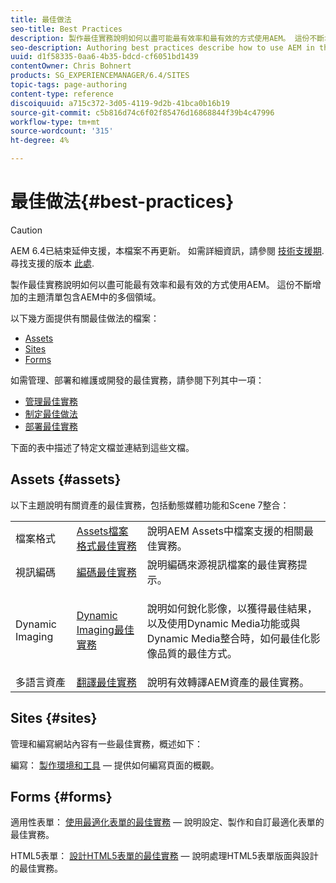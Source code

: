 ```yaml
---
title: 最佳做法
seo-title: Best Practices
description: 製作最佳實務說明如何以盡可能最有效率和最有效的方式使用AEM。 這份不斷增加的主題清單包含AEM中的多個領域。
seo-description: Authoring best practices describe how to use AEM in the most efficient and most effective way possible. This growing list of topics includes a variety of areas in AEM.
uuid: d1f58335-0aa6-4b35-bdcd-cf6051bd1439
contentOwner: Chris Bohnert
products: SG_EXPERIENCEMANAGER/6.4/SITES
topic-tags: page-authoring
content-type: reference
discoiquuid: a715c372-3d05-4119-9d2b-41bca0b16b19
source-git-commit: c5b816d74c6f02f85476d16868844f39b4c47996
workflow-type: tm+mt
source-wordcount: '315'
ht-degree: 4%

---
```



# 最佳做法{#best-practices}

>[!CAUTION]
>
>AEM 6.4已結束延伸支援，本檔案不再更新。 如需詳細資訊，請參閱 [技術支援期](https://helpx.adobe.com//tw/support/programs/eol-matrix.html). 尋找支援的版本 [此處](https://experienceleague.adobe.com/docs/).

製作最佳實務說明如何以盡可能最有效率和最有效的方式使用AEM。 這份不斷增加的主題清單包含AEM中的多個領域。

以下幾方面提供有關最佳做法的檔案：

* [Assets](#assets)
* [Sites](#sites)
* [Forms](#forms)

如需管理、部署和維護或開發的最佳實務，請參閱下列其中一項：

* [管理最佳實務](/help/sites-administering/administer-best-practices.md)
* [制定最佳做法](/help/sites-developing/best-practices.md)
* [部署最佳實務](/help/sites-deploying/best-practices.md)

下面的表中描述了特定文檔並連結到這些文檔。

## Assets {#assets}

以下主題說明有關資產的最佳實務，包括動態媒體功能和Scene 7整合：

<table> 
 <tbody>
  <tr>
   <td>檔案格式</td> 
   <td><a href="/help/assets/assets-file-format-best-practices.md">Assets檔案格式最佳實務</a></td> 
   <td>說明AEM Assets中檔案支援的相關最佳實務。</td> 
  </tr>
  <tr>
   <td>視訊編碼</td> 
   <td><a href="/help/assets/video.md#best-practices-for-encoding-videos">編碼最佳實務</a></td> 
   <td>說明編碼來源視訊檔案的最佳實務提示。</td> 
  </tr>
  <tr>
   <td>Dynamic Imaging</td> 
   <td><a href="/help/assets/best-practices-for-optimizing-the-quality-of-your-images.md">Dynamic Imaging最佳實務</a></td> 
   <td><p>說明如何銳化影像，以獲得最佳結果，以及使用Dynamic Media功能或與Dynamic Media整合時，如何最佳化影像品質的最佳方式。 </p> </td> 
  </tr>
  <tr>
   <td>多語言資產</td> 
   <td><a href="/help/assets/best-practices-for-translating-assets-efficiently.md">翻譯最佳實務</a></td> 
   <td>說明有效轉譯AEM資產的最佳實務。</td> 
  </tr>
 </tbody>
</table>

## Sites {#sites}

管理和編寫網站內容有一些最佳實務，概述如下：

編寫： [製作環境和工具](/help/sites-classic-ui-authoring/classic-page-author-env-tools.md)  — 提供如何編寫頁面的概觀。

## Forms {#forms}

適用性表單： [使用最適化表單的最佳實務](/help/forms/using/adaptive-forms-best-practices.md)  — 說明設定、製作和自訂最適化表單的最佳實務。

HTML5表單： [設計HTML5表單的最佳實務](/help/forms/using/best-practices-for-html5-forms.md)  — 說明處理HTML5表單版面與設計的最佳實務。
